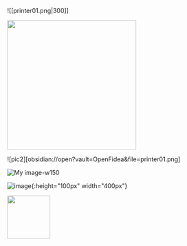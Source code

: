![[printer01.png|300]]

<img src="printer01.png" width="300" height="300">

![pic2][obsidian://open?vault=OpenFidea&file=printer01.png]

![My image-w150](./printer01.png)

![image](/printer01.png){:height="100px" width="400px"}

<img src="obsidian://open?vault=OpenFidea&file=printer01.png" width="100" height="100">
